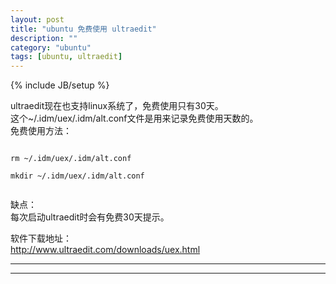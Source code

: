 ```yaml
---
layout: post
title: "ubuntu 免费使用 ultraedit"
description: ""
category: "ubuntu"
tags: [ubuntu, ultraedit]
---
```

{% include JB/setup %}

ultraedit现在也支持linux系统了，免费使用只有30天。<br/>
这个~/.idm/uex/.idm/alt.conf文件是用来记录免费使用天数的。<br/>
免费使用方法：<br/>

<code>
rm ~/.idm/uex/.idm/alt.conf<br/>
mkdir ~/.idm/uex/.idm/alt.conf<br/>
</code>

缺点：<br/>
  每次启动ultraedit时会有免费30天提示。<br/>

软件下载地址：<br/>
http://www.ultraedit.com/downloads/uex.html<br/>

***
***